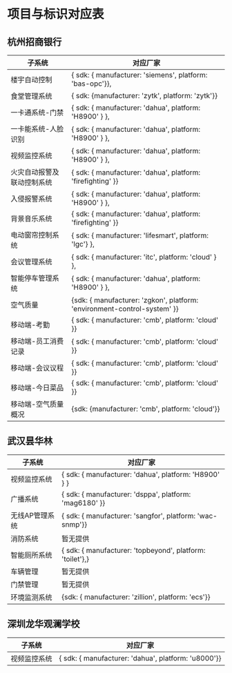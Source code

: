 # 项目与标识对应表

## 杭州招商银行

| 子系统                     | 对应厂家                                                     |
| -------------------------- | ------------------------------------------------------------ |
| 楼宇自动控制               | { sdk: { manufacturer: 'siemens', platform: 'bas-opc'}},     |
| 食堂管理系统               | { sdk: {manufacturer: 'zytk', platform: 'zytk'}}             |
| 一卡通系统-门禁            | { sdk: { manufacturer: 'dahua', platform: 'H8900' } },       |
| 一卡能系统-人脸识别        | { sdk: { manufacturer: 'dahua', platform: 'H8900' } },       |
| 视频监控系统               | { sdk: { manufacturer: 'dahua', platform: 'H8900' } },       |
| 火灾自动报警及联动控制系统 | { sdk: { manufacturer: 'dahua', platform: 'firefighting' }}  |
| 入侵报警系统               | { sdk: { manufacturer: 'dahua', platform: 'H8900' } },       |
| 背景音乐系统               | { sdk: { manufacturer: 'dahua', platform: 'firefighting' }}  |
| 电动窗帘控制系统           | { sdk: { manufacturer: 'lifesmart', platform: 'lgc'} },      |
| 会议管理系统               | { sdk: { manufacturer: 'itc', platform: 'cloud' } },         |
| 智能停车管理系统           | { sdk: { manufacturer: 'dahua', platform: 'H8900' } },       |
| 空气质量                   | {sdk: { manufacturer: 'zgkon', platform: 'environment-control-system' }} |
| 移动端-考勤                | { sdk: { manufacturer: 'cmb', platform: 'cloud' }}           |
| 移动端-员工消费记录        | { sdk: { manufacturer: 'cmb', platform: 'cloud' }}           |
| 移动端-会议议程            | { sdk: { manufacturer: 'cmb', platform: 'cloud' }}           |
| 移动端-今日菜品            | { sdk: { manufacturer: 'cmb', platform: 'cloud' }}           |
| 移动端-空气质量概况        | {sdk: {manufacturer: 'cmb', platform: 'cloud'}}              |

## 武汉昙华林

| 子系统         | 对应厂家                                                  |
| -------------- | --------------------------------------------------------- |
| 视频监控系统   | { sdk: { manufacturer: 'dahua', platform: 'H8900' } }     |
| 广播系统       | { sdk: { manufacturer: 'dsppa', platform: 'mag6180' }}    |
| 无线AP管理系统 | { sdk: { manufacturer: 'sangfor', platform: 'wac-snmp'}}  |
| 消防系统       | 暂无提供                                                  |
| 智能厕所系统   | { sdk: { manufacturer: 'topbeyond', platform: 'toilet'},} |
| 车辆管理       | 暂无提供                                                  |
| 门禁管理       | 暂无提供                                                  |
| 环境监测系统   | {sdk: { manufacturer: 'zillion', platform: 'ecs'}}        |

## 深圳龙华观澜学校

| 子系统       | 对应厂家                                            |
| ------------ | --------------------------------------------------- |
| 视频监控系统 | { sdk: { manufacturer: 'dahua', platform: 'u8000'}} |

